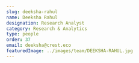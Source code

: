 ```yaml
---
slug: deeksha-rahul
name: Deeksha Rahul
designation: Research Analyst
category: Research & Analytics
type: people
order: 37
email: deeksha@crest.eco
featuredImage: ../images/team/DEEKSHA-RAHUL.jpg
---
```

